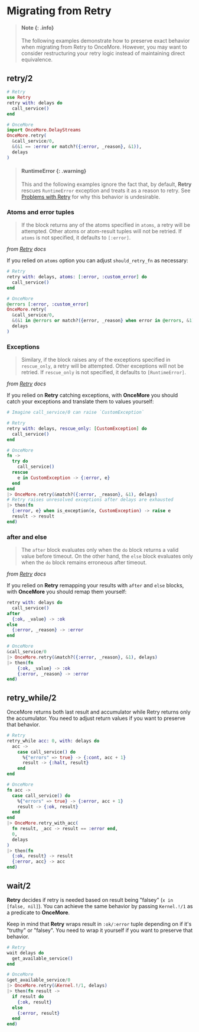 # Migrating from Retry

> #### Note {: .info}
> 
> The following examples demonstrate how to preserve exact behavior when migrating from Retry to OnceMore.
> However, you may want to consider restructuring your retry logic instead of maintaining direct equivalence.

## retry/2

```elixir
# Retry
use Retry
retry with: delays do
  call_service()
end

# OnceMore
import OnceMore.DelayStreams
OnceMore.retry(
  &call_service/0,
  &(&1 == :error or match?({:error, _reason}, &1)),
  delays
)
```

> #### RuntimeError {: .warning}
> 
> This and the following examples ignore the fact that, by default, __Retry__ rescues `RuntimeError` exception and treats it as a reason to retry. See [Problems with Retry](problems-with-retry.html#rescue-runtimeerror-as-default) for why this behavior is undesirable.

### Atoms and error tuples

> If the block returns any of the atoms specified in `atoms`, a retry will be attempted. Other atoms or atom-result tuples will not be retried. If `atoms` is not specified, it defaults to `[:error]`.

_from [Retry](https://hexdocs.pm/retry/Retry.html#retry/2) docs_

If you relied on `atoms` option you can adjust `should_retry_fn` as necessary:

```elixir
# Retry
retry with: delays, atoms: [:error, :custom_error] do
  call_service()
end

# OnceMore
@errors [:error, :custom_error]
OnceMore.retry(
  &call_service/0,
  &(&1 in @errors or match?({error, _reason} when error in @errors, &1)),
  delays
)
```

### Exceptions

> Similary, if the block raises any of the exceptions specified in `rescue_only`, a retry will be attempted. Other exceptions will not be retried. If `rescue_only` is not specified, it defaults to `[RuntimeError]`.

_from [Retry](https://hexdocs.pm/retry/Retry.html#retry/2) docs_

If you relied on __Retry__ catching exceptions, with __OnceMore__ you should catch your exceptions and translate them to values yourself:


```elixir
# Imagine call_service/0 can raise `CustomException`

# Retry
retry with: delays, rescue_only: [CustomException] do
  call_service()
end

# OnceMore
fn ->
  try do
    call_service()
  rescue
    e in CustomException -> {:error, e}
  end
end
|> OnceMore.retry(&match?({:error, _reason}, &1), delays)
# Retry raises unresolved exceptions after delays are exhausted
|> then(fn 
  {:error, e} when is_exception(e, CustomException) -> raise e
  result -> result
end)
```

### after and else

>   The `after` block evaluates only when the `do` block returns a valid value before timeout.
> On the other hand, the `else` block evaluates only when the `do` block remains erroneous after timeout.

_from [Retry](https://hexdocs.pm/retry/Retry.html#retry/2) docs_

If you relied on __Retry__ remapping your results with `after` and `else` blocks, with __OnceMore__ you should remap them yourself:

```elixir
retry with: delays do
  call_service()
after
  {:ok, _value} -> :ok
else
  {:error, _reason} -> :error
end

# OnceMore
&call_service/0
|> OnceMore.retry(&match?({:error, _reason}, &1), delays)
|> then(fn
    {:ok, _value} -> :ok 
    {:error, _reason} -> :error
end)
```

## retry_while/2

OnceMore returns both last result and accumulator while Retry returns only the accumulator.
You need to adjust return values if you want to preserve that behavior.

```elixir
# Retry
retry_while acc: 0, with: delays do
  acc ->
    case call_service() do
      %{"errors" => true} -> {:cont, acc + 1}
      result -> {:halt, result}
    end
end

# OnceMore
fn acc ->
  case call_service() do
    %{"errors" => true} -> {:error, acc + 1}
    result -> {:ok, result}
  end
end
|> OnceMore.retry_with_acc(
  fn result, _acc -> result == :error end,
  0,
  delays
)
|> then(fn
  {:ok, result} -> result
  {:error, acc} -> acc
end)
```

## wait/2

__Retry__ decides if retry is needed based on result being "falsey" (`x in [false, nil]`). You can achieve the same behavior by passing `Kernel.!/1` as a predicate to __OnceMore__.

Keep in mind that __Retry__ wraps result in `:ok/:error` tuple depending on if it's "truthy" or "falsey". You need to wrap it yourself if you want to preserve that behavior.

```elixir
# Retry
wait delays do
  get_available_service()
end

# OnceMore
&get_available_service/0
|> OnceMore.retry(&Kernel.!/1, delays)
|> then(fn result ->
  if result do
    {:ok, result}
  else
    {:error, result}
  end
end)
```
